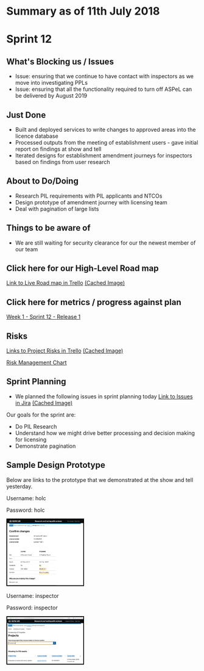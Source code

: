 # Summary as of 11th July 2018 

# Sprint 12

## What's Blocking us / Issues
* Issue: ensuring that we continue to have contact with inspectors as we move into investigating PPLs
* Issue: ensuring that all the functionality required to turn off ASPeL can be delivered by August 2019

## Just Done
* Built and deployed services to write changes to approved areas into the licence database
* Processed outputs from the meeting of establishment users - gave initial report on findings at show and tell
* Iterated designs for establishment amendment journeys for inspectors based on findings from user research 

## About to Do/Doing
* Research PIL requirements with PIL applicants and NTCOs
* Design prototype of amendment journey with licensing team
* Deal with pagination of large lists

## Things to be aware of
* We are still waiting for security clearance for our the newest member of our team 

## Click here for our High-Level Road map
[Link to Live Road map in Trello](https://trello.com/b/gDQdE01u/asl-roadmap)    [\(Cached Image\)](graphs/ASLRoadMap11072018.jpg)

## Click here for metrics / progress against plan
[Week 1 - Sprint 12 - Release 1](graphs/progress11072018.png)

## Risks
[Links to Project Risks in Trello](https://trello.com/b/VuFuCL7t/risk-register-and-kpis-asl-delivery)    [\(Cached Image\)](graphs/ASLRiskRegister11072018.jpg)

[Risk Management Chart](graphs/risk11072018.png)

## Sprint Planning
* We planned the following issues in sprint planning today
[Link to Issues in Jira](https://jira.digital.homeoffice.gov.uk/secure/RapidBoard.jspa?rapidView=261)    [\(Cached Image\)](graphs/sprint11072018.png)

Our goals for the sprint are:
* Do PIL Research
* Understand how we might drive better processing and decision making for licensing 
* Demonstrate pagination

## Sample Design Prototype
Below are links to the prototype that we demonstrated at the show and tell yesterday.

Username: holc

Password: holc

<a href="https://public-ui.notprod.asl.homeoffice.gov.uk/"><img src="graphs/Confirm.png" alt="HTML5 Icon" width="200" style="border:2px solid black"></a>

Username: inspector

Password: inspector

<a href="https://inspector-ui.notprod.asl.homeoffice.gov.uk/"><img src="graphs/Projects.png" alt="HTML5 Icon" width="200" style="border:2px solid black"></a>

